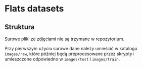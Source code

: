 # Flats datasets
## Struktura
Surowe pliki ze zdjęciami nie są trzymane w repozytorium.

Przy pierwszym użyciu surowe dane należy umieścić w katalogu `images/raw`, które później będą
preprocesowane przez skrypty i umieszczone odpowiedno w `images/test` i `images/train`.